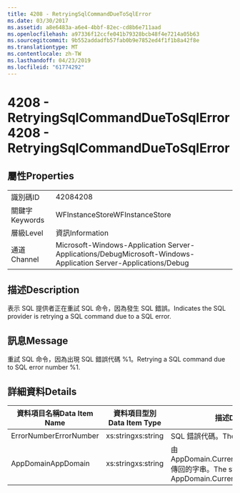 ```yaml
---
title: 4208 - RetryingSqlCommandDueToSqlError
ms.date: 03/30/2017
ms.assetid: a8e6483a-a6e4-4bbf-82ec-cd8b6e711aad
ms.openlocfilehash: a97336f12ccfe041b79328bcb48f4e7214a05b63
ms.sourcegitcommit: 9b552addadfb57fab0b9e7852ed4f1f1b8a42f8e
ms.translationtype: MT
ms.contentlocale: zh-TW
ms.lasthandoff: 04/23/2019
ms.locfileid: "61774292"
---
```

# <a name="4208---retryingsqlcommandduetosqlerror"></a><span data-ttu-id="708ee-102">4208 - RetryingSqlCommandDueToSqlError</span><span class="sxs-lookup"><span data-stu-id="708ee-102">4208 - RetryingSqlCommandDueToSqlError</span></span>
## <a name="properties"></a><span data-ttu-id="708ee-103">屬性</span><span class="sxs-lookup"><span data-stu-id="708ee-103">Properties</span></span>  
  
|||  
|-|-|  
|<span data-ttu-id="708ee-104">識別碼</span><span class="sxs-lookup"><span data-stu-id="708ee-104">ID</span></span>|<span data-ttu-id="708ee-105">4208</span><span class="sxs-lookup"><span data-stu-id="708ee-105">4208</span></span>|  
|<span data-ttu-id="708ee-106">關鍵字</span><span class="sxs-lookup"><span data-stu-id="708ee-106">Keywords</span></span>|<span data-ttu-id="708ee-107">WFInstanceStore</span><span class="sxs-lookup"><span data-stu-id="708ee-107">WFInstanceStore</span></span>|  
|<span data-ttu-id="708ee-108">層級</span><span class="sxs-lookup"><span data-stu-id="708ee-108">Level</span></span>|<span data-ttu-id="708ee-109">資訊</span><span class="sxs-lookup"><span data-stu-id="708ee-109">Information</span></span>|  
|<span data-ttu-id="708ee-110">通道</span><span class="sxs-lookup"><span data-stu-id="708ee-110">Channel</span></span>|<span data-ttu-id="708ee-111">Microsoft-Windows-Application Server-Applications/Debug</span><span class="sxs-lookup"><span data-stu-id="708ee-111">Microsoft-Windows-Application Server-Applications/Debug</span></span>|  
  
## <a name="description"></a><span data-ttu-id="708ee-112">描述</span><span class="sxs-lookup"><span data-stu-id="708ee-112">Description</span></span>  
 <span data-ttu-id="708ee-113">表示 SQL 提供者正在重試 SQL 命令，因為發生 SQL 錯誤。</span><span class="sxs-lookup"><span data-stu-id="708ee-113">Indicates the SQL provider is retrying a SQL command due to a SQL error.</span></span>  
  
## <a name="message"></a><span data-ttu-id="708ee-114">訊息</span><span class="sxs-lookup"><span data-stu-id="708ee-114">Message</span></span>  
 <span data-ttu-id="708ee-115">重試 SQL 命令，因為出現 SQL 錯誤代碼 %1。</span><span class="sxs-lookup"><span data-stu-id="708ee-115">Retrying a SQL command due to SQL error number %1.</span></span>  
  
## <a name="details"></a><span data-ttu-id="708ee-116">詳細資料</span><span class="sxs-lookup"><span data-stu-id="708ee-116">Details</span></span>  
  
|<span data-ttu-id="708ee-117">資料項目名稱</span><span class="sxs-lookup"><span data-stu-id="708ee-117">Data Item Name</span></span>|<span data-ttu-id="708ee-118">資料項目型別</span><span class="sxs-lookup"><span data-stu-id="708ee-118">Data Item Type</span></span>|<span data-ttu-id="708ee-119">描述</span><span class="sxs-lookup"><span data-stu-id="708ee-119">Description</span></span>|  
|--------------------|--------------------|-----------------|  
|<span data-ttu-id="708ee-120">ErrorNumber</span><span class="sxs-lookup"><span data-stu-id="708ee-120">ErrorNumber</span></span>|<span data-ttu-id="708ee-121">xs:string</span><span class="sxs-lookup"><span data-stu-id="708ee-121">xs:string</span></span>|<span data-ttu-id="708ee-122">SQL 錯誤代碼。</span><span class="sxs-lookup"><span data-stu-id="708ee-122">The SQL error number.</span></span>|  
|<span data-ttu-id="708ee-123">AppDomain</span><span class="sxs-lookup"><span data-stu-id="708ee-123">AppDomain</span></span>|<span data-ttu-id="708ee-124">xs:string</span><span class="sxs-lookup"><span data-stu-id="708ee-124">xs:string</span></span>|<span data-ttu-id="708ee-125">由 AppDomain.CurrentDomain.FriendlyName 傳回的字串。</span><span class="sxs-lookup"><span data-stu-id="708ee-125">The string returned by AppDomain.CurrentDomain.FriendlyName.</span></span>|
